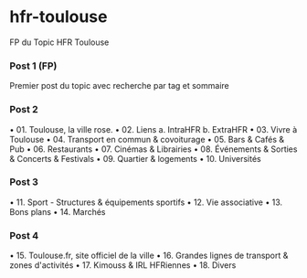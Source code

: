 # hfr-toulouse
FP du Topic HFR Toulouse
### Post 1 (FP)
Premier post du topic avec recherche par tag et sommaire
### Post 2
• 01. Toulouse, la ville rose.
• 02. Liens
           a. IntraHFR
           b. ExtraHFR
• 03. Vivre à Toulouse
• 04. Transport en commun & covoiturage
• 05. Bars & Cafés & Pub
• 06. Restaurants
• 07. Cinémas & Librairies
• 08. Événements & Sorties & Concerts & Festivals
• 09. Quartier & logements
• 10. Universités
### Post 3
• 11. Sport - Structures & équipements sportifs
• 12. Vie associative
• 13. Bons plans
• 14. Marchés

### Post 4
• 15. Toulouse.fr, site officiel de la ville
• 16. Grandes lignes de transport & zones d'activités
• 17. Kimouss & IRL HFRiennes
• 18. Divers